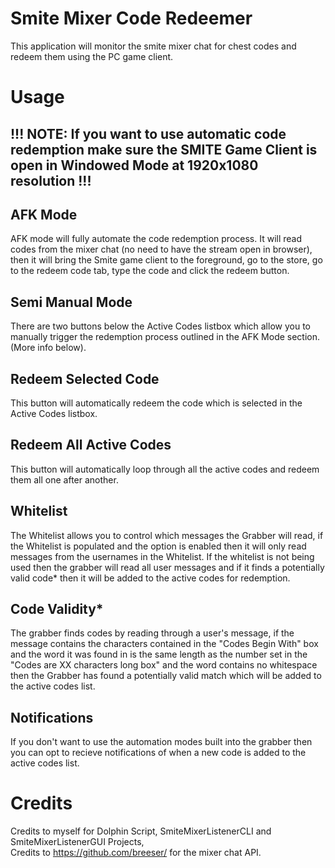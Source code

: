 # Smite Mixer Code Redeemer
This application will monitor the smite mixer chat for chest codes and redeem them using the PC game client.  

# Usage
## !!! NOTE: If you want to use automatic code redemption make sure the SMITE Game Client is open in Windowed Mode at 1920x1080 resolution !!!
## AFK Mode
AFK mode will fully automate the code redemption process. It will read codes from the mixer chat (no need to have the stream open in browser), then it will bring the Smite game client to the foreground, go to the store, go to the redeem code tab, type the code and click the redeem button.
## Semi Manual Mode
There are two buttons below the Active Codes listbox which allow you to manually trigger the redemption process outlined in the AFK Mode section. (More info below).
## Redeem Selected Code
This button will automatically redeem the code which is selected in the Active Codes listbox.
## Redeem All Active Codes
This button will automatically loop through all the active codes and redeem them all one after another.
## Whitelist
The Whitelist allows you to control which messages the Grabber will read, if the Whitelist is populated and the option is enabled then it will only read messages from the usernames in the Whitelist. If the whitelist is not being used then the grabber will read all user messages and if it finds a potentially valid code* then it will be added to the active codes for redemption.
## Code Validity*
The grabber finds codes by reading through a user's message, if the message contains the characters contained in the "Codes Begin With" box and the word it was found in is the same length as the number set in the "Codes are XX characters long box" and the word contains no whitespace then the Grabber has found a potentially valid match which will be added to the active codes list.
## Notifications
If you don't want to use the automation modes built into the grabber then you can opt to recieve notifications of when a new code is added to the active codes list.

# Credits
Credits to myself for Dolphin Script, SmiteMixerListenerCLI and SmiteMixerListenerGUI Projects,  
Credits to https://github.com/breeser/ for the mixer chat API.  
